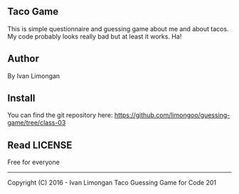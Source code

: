 Taco Game
---------

This is simple questionnaire and guessing game about me and about tacos. My code probably looks really bad but at least it works. Ha!



Author
------
By Ivan Limongan


Install
-------
You can find the git repository here: https://github.com/limongoo/guessing-game/tree/class-03


Read LICENSE
------------
Free for everyone

-------------------------------------------------------------------------------
Copyright (C) 2016 - Ivan Limongan Taco Guessing Game for Code 201
